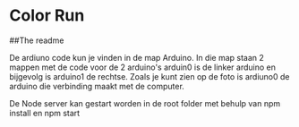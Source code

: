 # Color Run
##The readme

De ardiuno code kun je vinden in de map Arduino. In die map staan 2 mappen met de code voor de 2 arduino's arduin0 is de linker arduino en bijgevolg is arduino1 de rechtse.
Zoals je kunt zien op de foto is ardiuno0 de arduino die verbinding maakt met de computer.


De Node server kan gestart worden in de root folder met behulp van npm install en npm start